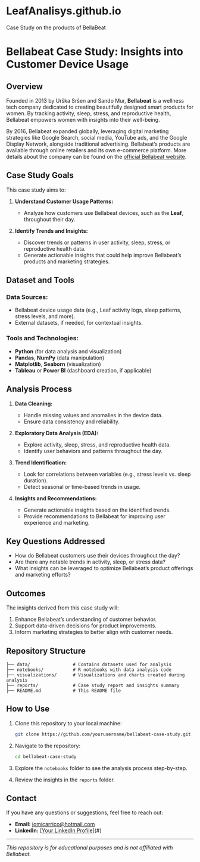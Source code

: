 # LeafAnalisys.github.io
Case Study on the products of BellaBeat
# Bellabeat Case Study: Insights into Customer Device Usage

## Overview

Founded in 2013 by Urška Sršen and Sando Mur, **Bellabeat** is a wellness tech company dedicated to creating beautifully designed smart products for women. By tracking activity, sleep, stress, and reproductive health, Bellabeat empowers women with insights into their well-being.

By 2016, Bellabeat expanded globally, leveraging digital marketing strategies like Google Search, social media, YouTube ads, and the Google Display Network, alongside traditional advertising. Bellabeat’s products are available through online retailers and its own e-commerce platform. More details about the company can be found on the [official Bellabeat website](#).

## Case Study Goals

This case study aims to:

1. **Understand Customer Usage Patterns:**
   - Analyze how customers use Bellabeat devices, such as the **Leaf**, throughout their day.

2. **Identify Trends and Insights:**
   - Discover trends or patterns in user activity, sleep, stress, or reproductive health data.
   - Generate actionable insights that could help improve Bellabeat’s products and marketing strategies.

## Dataset and Tools

### Data Sources:
- Bellabeat device usage data (e.g., Leaf activity logs, sleep patterns, stress levels, and more).
- External datasets, if needed, for contextual insights.

### Tools and Technologies:
- **Python** (for data analysis and visualization)
- **Pandas**, **NumPy** (data manipulation)
- **Matplotlib**, **Seaborn** (visualization)
- **Tableau** or **Power BI** (dashboard creation, if applicable)

## Analysis Process

1. **Data Cleaning:**
   - Handle missing values and anomalies in the device data.
   - Ensure data consistency and reliability.

2. **Exploratory Data Analysis (EDA):**
   - Explore activity, sleep, stress, and reproductive health data.
   - Identify user behaviors and patterns throughout the day.

3. **Trend Identification:**
   - Look for correlations between variables (e.g., stress levels vs. sleep duration).
   - Detect seasonal or time-based trends in usage.

4. **Insights and Recommendations:**
   - Generate actionable insights based on the identified trends.
   - Provide recommendations to Bellabeat for improving user experience and marketing.

## Key Questions Addressed

- How do Bellabeat customers use their devices throughout the day?
- Are there any notable trends in activity, sleep, or stress data?
- What insights can be leveraged to optimize Bellabeat’s product offerings and marketing efforts?

## Outcomes

The insights derived from this case study will:

1. Enhance Bellabeat’s understanding of customer behavior.
2. Support data-driven decisions for product improvements.
3. Inform marketing strategies to better align with customer needs.

## Repository Structure

```plaintext
├── data/                # Contains datasets used for analysis
├── notebooks/           # R notebooks with data analysis code
├── visualizations/      # Visualizations and charts created during analysis
├── reports/             # Case study report and insights summary
├── README.md            # This README file
```

## How to Use

1. Clone this repository to your local machine:
   ```bash
   git clone https://github.com/yourusername/bellabeat-case-study.git
   ```

2. Navigate to the repository:
   ```bash
   cd bellabeat-case-study
   ```

3. Explore the `notebooks` folder to see the analysis process step-by-step.

4. Review the insights in the `reports` folder.

## Contact

If you have any questions or suggestions, feel free to reach out:
- **Email:** jomicarrico@hotmail.com
- **LinkedIn:** [[Your LinkedIn Profile](https://www.linkedin.com/in/jos%C3%A9-carri%C3%A7o/)](#)

---

*This repository is for educational purposes and is not affiliated with Bellabeat.*

